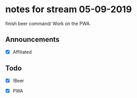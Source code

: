 # notes for stream 05-09-2019

finish beer command/ Work on the PWA.

## Announcements

- [X] Affiliated

## Todo

- [X] !Beer
- [X] PWA


